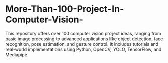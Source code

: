 # More-Than-100-Project-In-Computer-Vision-
This repository offers over 100 computer vision project ideas, ranging from basic image processing to advanced applications like object detection, face recognition, pose estimation, and gesture control. It includes tutorials and real-world implementations using Python, OpenCV, YOLO, TensorFlow, and Mediapipe.
